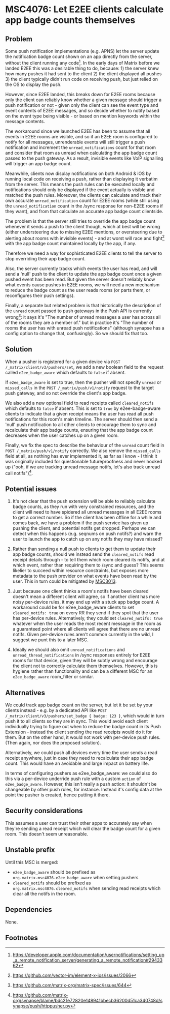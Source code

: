 # MSC4076: Let E2EE clients calculate app badge counts themselves

## Problem

Some push notification implementations (e.g. APNS) let the server update the notification badge count shown on an app
directly from the server, without the client running any code[^1].  In the early days of Matrix before we landed E2EE
this was a desirable thing to do, because: 1) the server knew how many pushes it had sent to the client 2) the client
displayed all pushes 3) the client typically didn't run code on receiving push, but just relied on the OS to display
the push.

However, since E2EE landed, this breaks down for E2EE rooms because only the client can reliably know whether a given
message should trigger a push notification or not - given only the client can see the event type and event contents
of E2EE messages, and so decide whether to notify based on the event type being visible - or based on mention keywords
within the message contents.

The workaround since we launched E2EE has been to assume that all events in E2EE rooms are visible, and so if an E2EE
room is configured to notify for all messages, unrenderable events will still trigger a push notification and increment
the `unread_notifications` count for that room and consider that room as unread when calculating the app badge count
passed to the push gateway.  As a result, invisible events like VoIP signalling will trigger an app badge count.

Meanwhile, clients now display notifications on both Android & iOS by running local code on receiving a push, rather
than displaying it verbatim from the server.  This means the push rules can be executed locally and notifications should
only be displayed if the event actually is visible and matched the push rules.  Moreover, the clients can calculate and
track their own accurate `unread_notification` count for E2EE rooms (while still using the `unread_notification` count
in the /sync response for non-E2EE rooms if they want), and from that calculate an accurate app badge count
clientside.

The problem is that the server still tries to override the app badge count whenever it sends a push to the client though,
which at best will be wrong (either understeering due to missing E2EE mentions, or oversteering due to alerting about
rooms with invisible events) - and at worst will race and fight[^2] with the app badge count maintained locally by the
app, if any.

Therefore we need a way for sophisticated E2EE clients to tell the server to stop overriding their app badge count.

Also, the server currently tracks which events the user has read, and will send a 'null' push to the client to update
the app badge count once a given pushed event has been read.  But given the server doesn't reliably know what events
cause pushes in E2EE rooms, we will need a new mechanism to reduce the badge count as the user reads rooms (or parts
them, or reconfigures their push settings).
 
Finally, a separate but related problem is that historically the description of the `unread` count passed to push
gateways in the Push API is currently wrong[^3]: it says it's "The number of unread messages a user has across all of
the rooms they are a member of." but in practice it's "The number of rooms the user has with unread push
notifications" (although synapse has a config option to change that, confusingly). So we should fix that too.

## Solution

When a pusher is registered for a given device via `POST /_matrix/client/v3/pushers/set`, we add a new boolean field
to the request called `e2ee_badge_aware` which defaults to `false` if absent.

If `e2ee_badge_aware` is set to true, then the pusher will not specify `unread` or `missed_calls` in the
`POST /_matrix/push/v1/notify` request to the target push gateway, and so not override the client's app badge.

We also add a new optional field to read receipts called `cleared_notifs` which defaults to `false` if absent.  This is
set to `true` by e2ee-badge-aware clients to indicate that a given receipt means the user has read all push
notifications for this room's main timeline.  The server should then send a 'null' push notification to all other
clients to encourage them to sync and recalculate their app badge counts, ensuring that the app badge count decreases
when the user catches up on a given room.

Finally, we fix the spec to describe the behaviour of the `unread` count field in `POST /_matrix/push/v1/notify`
correctly.  We also remove the `missed_calls` field at all, as nothing has ever implemented it, as far as I know - I
think it was originally included for questionable futureproofness and never hooked up ("ooh, if we are tracking unread
message notifs, let's also track unread call notifs")[^4].

## Potential issues

1. It's not clear that the push extension will be able to reliably calculate badge counts, as they run with very
constrained resources, and the client will need to have spidered all unread messages in all E2EE rooms to get a correct
number.  So if the client has been offline for a while and comes back, we have a problem if the push service has given
up pushing the client, and potential notifs get dropped.  Perhaps we can detect when this happens (e.g. seqnums on push
notifs?) and warn the user to launch the app to catch up on any notifs they may have missed?

2. Rather than sending a null push to clients to get them to update their app badge counts, should we instead send the
`cleared_notifs` read receipt details through - to tell them which room cleared its notifs, and at which event, rather
than requiring them to /sync and guess?  This seems likelier to succeed within resource constraints, but exposes more
metadata to the push provider on what events have been read by the user.  This in turn could be mitigated by
[MSC3013](https://github.com/matrix-org/matrix-spec-proposals/pull/3013).

3. Just because one client thinks a room's notifs have been cleared doesn't mean a different client will agree, so if
another client has more noisy per-device rules, it may end up with a stuck app badge count.  A workaround could be for
e2ee_badge_aware clients to set `cleared_notifs: true` on every RR they send if they spot that the user has per-device
rules.  Alternatively, they could set `cleared_notifs: true` whatever when the user reads the most recent message in
the room as a guaranteed point where all clients will agree that there are no unread notifs.
Given per-device rules aren't common currently in the wild, I suggest we punt this to a later MSC.

4. Ideally we should also omit `unread_notifications` and `unread_thread_notifications` in /sync responses entirely for
E2EE rooms for that device, given they will be subtly wrong and encourage the client not to correctly calculate them
themselves.  However, this is hygiene rather than functionality and can be a different MSC for an `e2ee_badge_aware`
room_filter or similar.

## Alternatives

We could track app badge count on the server, but let it be set by your clients instead - e.g. by a dedicated API like
`POST /_matrix/client/v3/pushers/set_badge { badge: 123 }`, which would in turn push it to all clients so they are in
sync.  This would avoid each client individually trying to figure out when to reduce the badge count in its Push
Extension - instead the client sending the read receipts would do it for them.  But on the other hand, it would not
work with per-device push rules.  (Then again, nor does the proposed solution).

Alternatively, we could push all devices every time the user sends a read receipt anywhere, just in case they need to
recalculate their app badge count.  This would have an avoidable and large impact on battery life.

In terms of configuring pushers as e2ee_badge_aware: we could also do this via a per-device underride push rule with
a custom `action` of `e2ee_badge_aware`.  However, this isn't really a push action: it shouldn't be changeable by other
push rules, for instance.  Instead it's config data at the point the pusher is created, hence putting it there.

## Security considerations

This assumes a user can trust their other apps to accurately say when they're sending a read receipt which will clear
the badge count for a given room.  This doesn't seem unreasonable.

## Unstable prefix

Until this MSC is merged:
 * `e2ee_badge_aware` should be prefixed as `org.matrix.msc4076.e2ee_badge_aware` when setting pushers
 * `cleared_notifs` should be prefixed as `org.matrix.msc4076.cleared_notifs` when sending read receipts which clear
   all the notifs in the room.

## Dependencies

None.

## Footnotes

[^1]: https://developer.apple.com/documentation/usernotifications/setting_up_a_remote_notification_server/generating_a_remote_notification#2943362
[^2]: https://github.com/vector-im/element-x-ios/issues/2066
[^3]: https://github.com/matrix-org/matrix-spec/issues/644
[^4]: https://github.com/matrix-org/synapse/blame/bdc21e72820e148941bbecb36200d51ca340748d/synapse/push/httppusher.py